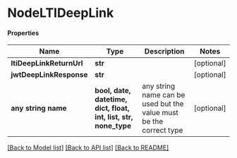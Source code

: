 # NodeLTIDeepLink

#### Properties
Name | Type | Description | Notes
------------ | ------------- | ------------- | -------------
**ltiDeepLinkReturnUrl** | **str** |  | [optional] 
**jwtDeepLinkResponse** | **str** |  | [optional] 
**any string name** | **bool, date, datetime, dict, float, int, list, str, none_type** | any string name can be used but the value must be the correct type | [optional]

[[Back to Model list]](../README.md#documentation-for-models) [[Back to API list]](../README.md#documentation-for-api-endpoints) [[Back to README]](../README.md)

